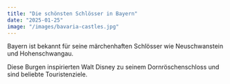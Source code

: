 ```yaml
---
title: "Die schönsten Schlösser in Bayern"
date: "2025-01-25"
image: "/images/bavaria-castles.jpg"
---
```


Bayern ist bekannt für seine märchenhaften Schlösser wie Neuschwanstein und Hohenschwangau.

Diese Burgen inspirierten Walt Disney zu seinem Dornröschenschloss und sind beliebte Touristenziele.
